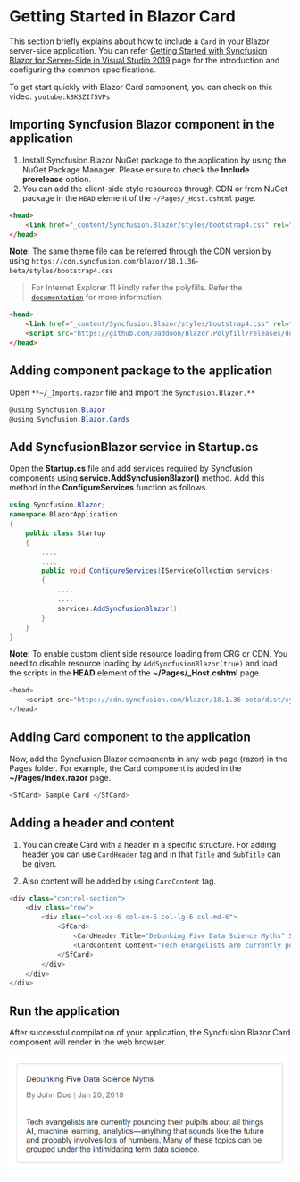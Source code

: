 <!-- markdownlint-disable MD040 -->

# Getting Started in Blazor Card

This section briefly explains about how to include a `Card` in your Blazor server-side application. You can refer [Getting Started with Syncfusion Blazor for Server-Side in Visual Studio 2019](https://blazor.syncfusion.com/documentation/getting-started/blazor-webassembly-visual-studio-2019/) page for the introduction and configuring the common specifications.

To get start quickly with Blazor Card component, you can check on this video.
`youtube:k8KSZIf5VPs`

## Importing Syncfusion Blazor component in the application

1. Install Syncfusion.Blazor NuGet package to the application by using the NuGet Package Manager. Please ensure to check the **Include prerelease** option.
2. You can add the client-side style resources through CDN or from NuGet package in the `HEAD` element of the `~/Pages/_Host.cshtml` page.

```html
<head>
    <link href="_content/Syncfusion.Blazor/styles/bootstrap4.css" rel="stylesheet" />
</head>
```

**Note:** The same theme file can be referred through the CDN version by using `https://cdn.syncfusion.com/blazor/18.1.36-beta/styles/bootstrap4.css`

> For Internet Explorer 11 kindly refer the polyfills. Refer the [`documentation`](https://blazor.syncfusion.com/documentation/common/how-to/render-blazor-server-app-in-ie/) for more information.

```html
<head>
    <link href="_content/Syncfusion.Blazor/styles/bootstrap4.css" rel="stylesheet" />
    <script src="https://github.com/Daddoon/Blazor.Polyfill/releases/download/3.0.1/blazor.polyfill.min.js"></script>
</head>
```

## Adding component package to the application

Open `**~/_Imports.razor` file and import the `Syncfusion.Blazor.**`

```csharp
@using Syncfusion.Blazor
@using Syncfusion.Blazor.Cards
```

## Add SyncfusionBlazor service in Startup.cs

Open the **Startup.cs** file and add services required by Syncfusion components using **service.AddSyncfusionBlazor()** method. Add this method in the **ConfigureServices** function as follows.

```csharp
using Syncfusion.Blazor;
namespace BlazorApplication
{
    public class Startup
    {
        ....
        ....
        public void ConfigureServices(IServiceCollection services)
        {
            ....
            ....
            services.AddSyncfusionBlazor();
        }
    }
}
```

**Note:** To enable custom client side resource loading from CRG or CDN. You need to disable resource loading by `AddSyncfusionBlazor(true)` and load the scripts in the **HEAD** element of the **~/Pages/_Host.cshtml** page.

```csharp
<head>
    <script src="https://cdn.syncfusion.com/blazor/18.1.36-beta/dist/syncfusion-blazor.min.js"></script>
</head>
```

## Adding Card component to the application

Now, add the Syncfusion Blazor components in any web page (razor) in the Pages folder. For example, the Card component is added in the **~/Pages/Index.razor** page.

```csharp
<SfCard> Sample Card </SfCard>
```

## Adding a header and content

1. You can create Card with a header in a specific structure. For adding header you can use `CardHeader` tag and in that `Title` and `SubTitle` can be given.

2. Also content will be added by using `CardContent` tag.

```csharp
<div class="control-section">
    <div class="row">
        <div class="col-xs-6 col-sm-6 col-lg-6 col-md-6">
            <SfCard>
                <CardHeader Title="Debunking Five Data Science Myths" SubTitle="By John Doe | Jan 20, 2018" />
                <CardContent Content="Tech evangelists are currently pounding their pulpits about all things AI, machine learning, analytics—anything that sounds like the future and probably involves lots of numbers. Many of these topics can be grouped under the intimidating term data science." />
            </SfCard>
        </div>
    </div>
</div>
```

## Run the application

After successful compilation of your application, the Syncfusion Blazor Card component will render in the web browser.

![card](images/default.png)